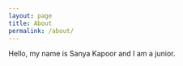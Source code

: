 ```yaml
---
layout: page
title: About
permalink: /about/
---
```


Hello, my name is Sanya Kapoor and I am a junior.
